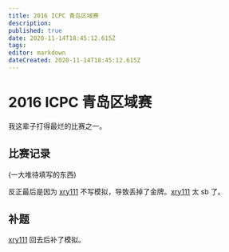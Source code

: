 ```yaml
---
title: 2016 ICPC 青岛区域赛
description: 
published: true
date: 2020-11-14T18:45:12.615Z
tags: 
editor: markdown
dateCreated: 2020-11-14T18:45:12.615Z
---
```


# 2016 ICPC 青岛区域赛

[xry111]: /person/xry111

我这辈子打得最烂的比赛之一。

## 比赛记录

(一大堆待填写的东西)

反正最后是因为 [xry111] 不写模拟，导致丢掉了金牌。[xry111] 太 sb 了。

## 补题

[xry111] 回去后补了模拟。